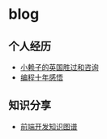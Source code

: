 # blog

## 个人经历
- [小赖子的英国胜过和咨询](https://justyy.com/archives/66293)
- [编程十年感悟](https://ramsayleung.github.io/zh/post/2024/%E7%BC%96%E7%A8%8B%E5%8D%81%E5%B9%B4%E7%9A%84%E6%84%9F%E6%82%9F/)


## 知识分享
- [前端开发知识图谱](https://github.com/wenerme/wener)
